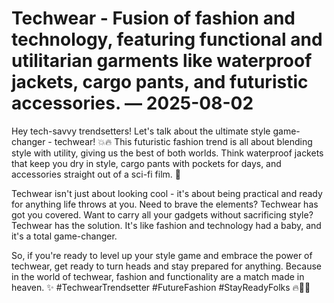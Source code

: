 # Techwear - Fusion of fashion and technology, featuring functional and utilitarian garments like waterproof jackets, cargo pants, and futuristic accessories. — 2025-08-02

Hey tech-savvy trendsetters! Let's talk about the ultimate style game-changer - techwear! 💥🔥 This futuristic fashion trend is all about blending style with utility, giving us the best of both worlds. Think waterproof jackets that keep you dry in style, cargo pants with pockets for days, and accessories straight out of a sci-fi film. 🌌

Techwear isn't just about looking cool - it's about being practical and ready for anything life throws at you. Need to brave the elements? Techwear has got you covered. Want to carry all your gadgets without sacrificing style? Techwear has the solution. It's like fashion and technology had a baby, and it's a total game-changer.

So, if you're ready to level up your style game and embrace the power of techwear, get ready to turn heads and stay prepared for anything. Because in the world of techwear, fashion and functionality are a match made in heaven. ✨ #TechwearTrendsetter #FutureFashion #StayReadyFolks 🔥🚀💪